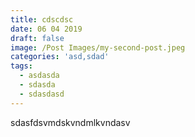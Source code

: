 ```yaml
---
title: cdscdsc
date: 06 04 2019
draft: false
image: /Post Images/my-second-post.jpeg
categories: 'asd,sdad'
tags:
  - asdasda
  - sdasda
  - sdasdasd
---
```

sdasfdsvmdskvndmlkvndasv

